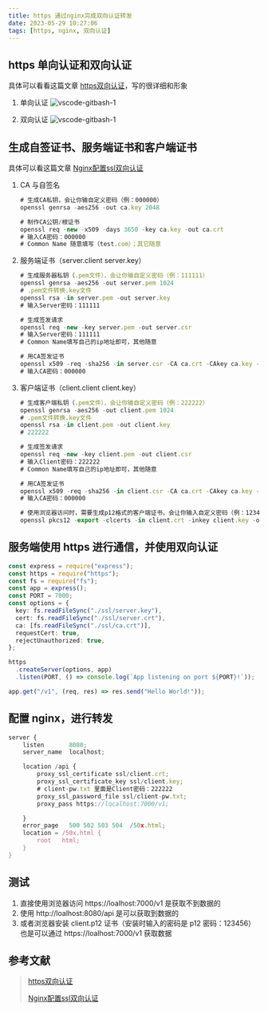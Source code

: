 ```yaml
---
title: https 通过nginx完成双向认证转发
date: 2023-05-29 10:27:06
tags: [https, nginx, 双向认证]
---
```


## https 单向认证和双向认证

具体可以看看这篇文章 [https双向认证](https://help.aliyun.com/document_detail/160093.html)，写的很详细和形象

1. 单向认证
   ![vscode-gitbash-1](https://cdn.jsdelivr.net/gh/darkeering/CDN@0.2/blog/nginx-certificate/one-way-auth.png)

2. 双向认证
   ![vscode-gitbash-1](https://cdn.jsdelivr.net/gh/darkeering/CDN@0.2/blog/nginx-certificate/two-way-auth.png)

## 生成自签证书、服务端证书和客户端证书

具体可以看这篇文章 [Nginx配置ssl双向认证](https://blog.csdn.net/HD243608836/article/details/113626388)

1. CA 与自签名

   ```typescript
   # 生成CA私钥，会让你输自定义密码（例：000000）
   openssl genrsa -aes256 -out ca.key 2048

   # 制作CA公钥/根证书
   openssl req -new -x509 -days 3650 -key ca.key -out ca.crt
   # 输入CA密码：000000
   # Common Name 随意填写（test.com）；其它随意
   ```

2. 服务端证书（server.client server.key）

   ```typescript
   # 生成服务器私钥（.pem文件），会让你输自定义密码（例：111111）
   openssl genrsa -aes256 -out server.pem 1024
   # .pem文件转换.key文件
   openssl rsa -in server.pem -out server.key
   # 输入Server密码：111111

   # 生成签发请求
   openssl req -new -key server.pem -out server.csr
   # 输入Server密码：111111
   # Common Name填写自己的ip地址即可，其他随意

   # 用CA签发证书
   openssl x509 -req -sha256 -in server.csr -CA ca.crt -CAkey ca.key -CAcreateserial -days 3650 -out server.crt
   # 输入CA密码：000000
   ```

3. 客户端证书（client.client client.key）

   ```typescript
   # 生成客户端私钥（.pem文件），会让你输自定义密码（例：222222）
   openssl genrsa -aes256 -out client.pem 1024
   # .pem文件转换.key文件
   openssl rsa -in client.pem -out client.key
   # 222222

   # 生成签发请求
   openssl req -new -key client.pem -out client.csr
   # 输入Client密码：222222
   # Common Name填写自己的ip地址即可，其他随意

   # 用CA签发证书
   openssl x509 -req -sha256 -in client.csr -CA ca.crt -CAkey ca.key -CAcreateserial -days 3650 -out client.crt
   # 输入CA密码：000000

   # 使用浏览器访问时，需要生成p12格式的客户端证书，会让你输入自定义密码（例：123456）
   openssl pkcs12 -export -clcerts -in client.crt -inkey client.key -out client.p12
   ```

## 服务端使用 https 进行通信，并使用双向认证

```typescript
const express = require("express");
const https = require("https");
const fs = require("fs");
const app = express();
const PORT = 7000;
const options = {
  key: fs.readFileSync("./ssl/server.key"),
  cert: fs.readFileSync("./ssl/server.crt"),
  ca: [fs.readFileSync("./ssl/ca.crt")],
  requestCert: true,
  rejectUnauthorized: true,
};

https
  .createServer(options, app)
  .listen(PORT, () => console.log(`App listening on port ${PORT}!`));

app.get("/v1", (req, res) => res.send("Hello World!"));
```

## 配置 nginx，进行转发

```typescript
server {
    listen       8080;
    server_name  localhost;

    location /api {
        proxy_ssl_certificate ssl/client.crt;
        proxy_ssl_certificate_key ssl/client.key;
        # client-pw.txt 里面是Client密码：222222
        proxy_ssl_password_file ssl/client-pw.txt;
        proxy_pass https://localhost:7000/v1;

    }
    error_page   500 502 503 504  /50x.html;
    location = /50x.html {
        root   html;
    }
}
```

## 测试

1. 直接使用浏览器访问 https://loalhost:7000/v1 是获取不到数据的
2. 使用 http://loalhost:8080/api 是可以获取到数据的
3. 或者浏览器安装 client.p12 证书（安装时输入的密码是 p12 密码：123456）也是可以通过 https://loalhost:7000/v1 获取数据


## 参考文献
> [https双向认证](https://help.aliyun.com/document_detail/160093.html)
> 
> [Nginx配置ssl双向认证](https://blog.csdn.net/HD243608836/article/details/113626388)